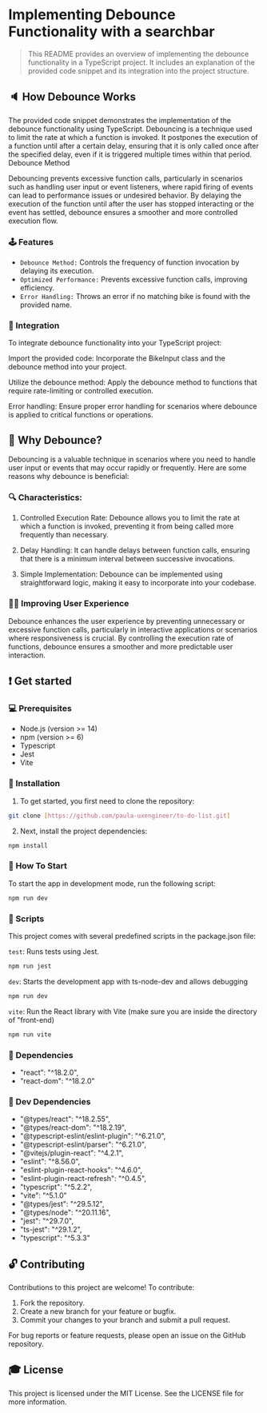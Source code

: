# Implementing Debounce Functionality with a searchbar

>This README provides an overview of implementing the debounce functionality in a TypeScript project. It includes an explanation of the provided code snippet and its integration into the project structure.

## :speaker: How Debounce Works

The provided code snippet demonstrates the implementation of the debounce functionality using TypeScript. Debouncing is a technique used to limit the rate at which a function is invoked. It postpones the execution of a function until after a certain delay, ensuring that it is only called once after the specified delay, even if it is triggered multiple times within that period.
Debounce Method

Debouncing prevents excessive function calls, particularly in scenarios such as handling user input or event listeners, where rapid firing of events can lead to performance issues or undesired behavior. By delaying the execution of the function until after the user has stopped interacting or the event has settled, debounce ensures a smoother and more controlled execution flow.

### 🕹 Features

* `Debounce Method:` Controls the frequency of function invocation by delaying its execution.
* `Optimized Performance:` Prevents excessive function calls, improving efficiency.
* `Error Handling:` Throws an error if no matching bike is found with the provided name.

### :wrench: Integration

To integrate debounce functionality into your TypeScript project:

Import the provided code: Incorporate the BikeInput class and the debounce method into your project.

Utilize the debounce method: Apply the debounce method to functions that require rate-limiting or controlled execution.

Error handling: Ensure proper error handling for scenarios where debounce is applied to critical functions or operations.

## :rocket: Why Debounce?

Debouncing is a valuable technique in scenarios where you need to handle user input or events that may occur rapidly or frequently. Here are some reasons why debounce is beneficial:

### :mag: Characteristics:

1. Controlled Execution Rate: Debounce allows you to limit the rate at which a function is invoked, preventing it from being called more frequently than necessary.

2. Delay Handling: It can handle delays between function calls, ensuring that there is a minimum interval between successive invocations.

3. Simple Implementation: Debounce can be implemented using straightforward logic, making it easy to incorporate into your codebase.

### :ok_woman: Improving User Experience

Debounce enhances the user experience by preventing unnecessary or excessive function calls, particularly in interactive applications or scenarios where responsiveness is crucial. By controlling the execution rate of functions, debounce ensures a smoother and more predictable user interaction.

## :exclamation: Get started

### :computer: Prerequisites

- Node.js (version >= 14)
- npm (version >= 6)
- Typescript
- Jest
- Vite

### :floppy_disk: Installation

1. To get started, you first need to clone the repository:

```bash
git clone [https://github.com/paula-uxengineer/to-do-list.git]
```

2. Next, install the project dependencies:

```bash
npm install
```

### :checkered_flag: How To Start

To start the app in development mode, run the following script:

```bash
npm run dev
```

### :space_invader: Scripts
This project comes with several predefined scripts in the package.json file:

```test```: Runs tests using Jest.

```bash
npm run jest
```

```dev```: Starts the development app with ts-node-dev and allows debugging

```bash
npm run dev
```

```vite```: Run the React library with Vite (make sure you are inside the directory of "front-end)

```bash
npm run vite
```

### :wrench: Dependencies 

- "react": "^18.2.0",
- "react-dom": "^18.2.0"

### :hammer: Dev Dependencies 

- "@types/react": "^18.2.55",
- "@types/react-dom": "^18.2.19",
- "@typescript-eslint/eslint-plugin": "^6.21.0",
- "@typescript-eslint/parser": "^6.21.0",
- "@vitejs/plugin-react": "^4.2.1",
- "eslint": "^8.56.0",
- "eslint-plugin-react-hooks": "^4.6.0",
- "eslint-plugin-react-refresh": "^0.4.5",
- "typescript": "^5.2.2",
- "vite": "^5.1.0"
- "@types/jest": "^29.5.12",
- "@types/node": "^20.11.16",
- "jest": "^29.7.0",
- "ts-jest": "^29.1.2",
- "typescript": "^5.3.3"


## :unlock: Contributing

Contributions to this project are welcome! To contribute:

1. Fork the repository.
2. Create a new branch for your feature or bugfix.
3. Commit your changes to your branch and submit a pull request.

For bug reports or feature requests, please open an issue on the GitHub repository.

## :mortar_board: License

This project is licensed under the MIT License. See the LICENSE file for more information.
